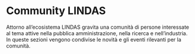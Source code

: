 # Community LINDAS

Attorno all’ecosistema LINDAS gravita una comunità di persone interessate al tema attive nella pubblica amministrazione, nella ricerca e nell’industria. In queste sezioni vengono condivise le novità e gli eventi rilevanti per la comunità.
